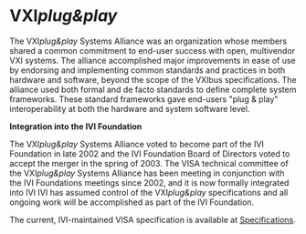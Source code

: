 # VXI*plug\&play*

The VXI*plug\&play* Systems Alliance was an organization whose members
shared a common commitment to end-user success with open, multivendor
VXI systems. The alliance accomplished major improvements in ease of use
by endorsing and implementing common standards and practices in both
hardware and software, beyond the scope of the VXIbus specifications.
The alliance used both formal and de facto standards to define complete
system frameworks. These standard frameworks gave end-users "plug &
play" interoperability at both the hardware and system software level.

**Integration into the IVI Foundation**

The VXI*plug\&play* Systems Alliance voted to become part of the IVI
Foundation in late 2002 and the IVI Foundation Board of Directors voted
to accept the merger in the spring of 2003. The VISA technical committee
of the VXI*plug\&play* Systems Alliance has been meeting in conjunction
with the IVI Foundations meetings since 2002, and it is now formally
integrated into IVI IVI has assumed control of the VXI*plug\&play*
specifications and all ongoing work will be accomplished as part of the
IVI Foundation.

The current, IVI-maintained VISA specification is available at
[Specifications](../specifications/default.md).
